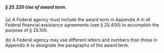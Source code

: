 ##### § 25.220 Use of award term. #####

(a) A Federal agency must include the award term in Appendix A in all Federal financial assistance agreements (see § 25.400) to accomplish the purpose of § 25.100.

(b) A Federal agency may use different letters and numbers than those in Appendix A to designate the paragraphs of the award term.